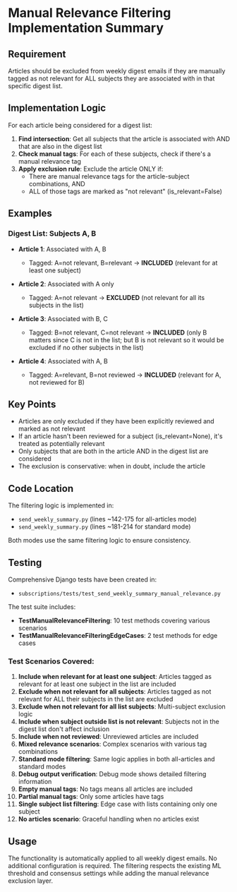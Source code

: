 # Manual Relevance Filtering Implementation Summary

## Requirement
Articles should be excluded from weekly digest emails if they are manually tagged as not relevant for ALL subjects they are associated with in that specific digest list.

## Implementation Logic
For each article being considered for a digest list:

1. **Find intersection**: Get all subjects that the article is associated with AND that are also in the digest list
2. **Check manual tags**: For each of these subjects, check if there's a manual relevance tag
3. **Apply exclusion rule**: Exclude the article ONLY if:
   - There are manual relevance tags for the article-subject combinations, AND
   - ALL of those tags are marked as "not relevant" (is_relevant=False)

## Examples

### Digest List: Subjects A, B
- **Article 1**: Associated with A, B
  - Tagged: A=not relevant, B=relevant → **INCLUDED** (relevant for at least one subject)
  
- **Article 2**: Associated with A only  
  - Tagged: A=not relevant → **EXCLUDED** (not relevant for all its subjects in the list)
  
- **Article 3**: Associated with B, C
  - Tagged: B=not relevant, C=not relevant → **INCLUDED** (only B matters since C is not in the list; but B is not relevant so it would be excluded if no other subjects in the list)
  
- **Article 4**: Associated with A, B
  - Tagged: A=relevant, B=not reviewed → **INCLUDED** (relevant for A, not reviewed for B)

## Key Points
- Articles are only excluded if they have been explicitly reviewed and marked as not relevant
- If an article hasn't been reviewed for a subject (is_relevant=None), it's treated as potentially relevant
- Only subjects that are both in the article AND in the digest list are considered
- The exclusion is conservative: when in doubt, include the article

## Code Location
The filtering logic is implemented in:
- `send_weekly_summary.py` (lines ~142-175 for all-articles mode)
- `send_weekly_summary.py` (lines ~181-214 for standard mode)

Both modes use the same filtering logic to ensure consistency.

## Testing
Comprehensive Django tests have been created in:
- `subscriptions/tests/test_send_weekly_summary_manual_relevance.py`

The test suite includes:
- **TestManualRelevanceFiltering**: 10 test methods covering various scenarios
- **TestManualRelevanceFilteringEdgeCases**: 2 test methods for edge cases

### Test Scenarios Covered:
1. **Include when relevant for at least one subject**: Articles tagged as relevant for at least one subject in the list are included
2. **Exclude when not relevant for all subjects**: Articles tagged as not relevant for ALL their subjects in the list are excluded
3. **Exclude when not relevant for all list subjects**: Multi-subject exclusion logic
4. **Include when subject outside list is not relevant**: Subjects not in the digest list don't affect inclusion
5. **Include when not reviewed**: Unreviewed articles are included
6. **Mixed relevance scenarios**: Complex scenarios with various tag combinations
7. **Standard mode filtering**: Same logic applies in both all-articles and standard modes
8. **Debug output verification**: Debug mode shows detailed filtering information
9. **Empty manual tags**: No tags means all articles are included
10. **Partial manual tags**: Only some articles have tags
11. **Single subject list filtering**: Edge case with lists containing only one subject
12. **No articles scenario**: Graceful handling when no articles exist

## Usage
The functionality is automatically applied to all weekly digest emails. No additional configuration is required. The filtering respects the existing ML threshold and consensus settings while adding the manual relevance exclusion layer.
